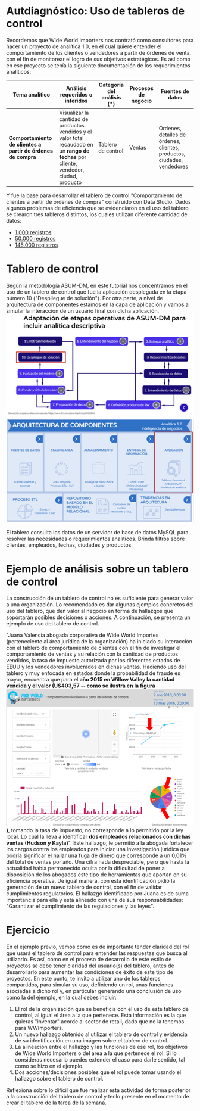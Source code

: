 # Autdiagnóstico: Uso de tableros de control
Recordemos que Wide World Importers nos contrató como consultores para hacer un proyecto de analítica 1.0, en el cual quiere entender el comportamiento de los clientes o vendedores a partir de órdenes de venta, con el fin de monitorear el logro de sus objetivos estratégicos. Es así como en ese proyecto se tenía la siguiente documentación de los requerimientos analíticos:

| **Tema analítico**                                               | **Análisis requeridos o inferidos**                                                                                                       | **Categoría del análisis (\*)** | **Procesos de negocio** | **Fuentes de datos**                                                    |
| ---------------------------------------------------------------- | ----------------------------------------------------------------------------------------------------------------------------------------- | ------------------------------- | ----------------------- | ----------------------------------------------------------------------- |
| **Comportamiento de clientes a partir de órdenes** **de compra** | Visualizar la cantidad de productos vendidos y el valor total recaudado en un **rango de fechas** por cliente, vendedor, ciudad, producto | Tablero de control              | Ventas                  | Ordenes, detalles de órdenes, clientes, productos, ciudades, vendedores |
 
 Y fue la base para desarrollar el tablero de control "Comportamiento de clientes a partir de órdenes de compra" construido con Data Studio. Dados algunos problemas de eficiencia que se evidenciaron en el uso del tablero, se crearon tres tableros distintos, los cuales utilizan diferente cantidad de datos: 

- [1.000 registros](https://datastudio.google.com/reporting/1b8e432d-3d2d-4f8b-8174-30f992f72dae)
- [50.000 registros](https://datastudio.google.com/reporting/2972ff51-1887-4a12-8df1-2ac6891e5699)
- [145.000 registros](https://datastudio.google.com/reporting/9321febb-c8c7-4b0b-94ac-45a82f8b2ba5)

[^1]: Caso inspirado en: [https://docs.microsoft.com/en-us/sql/samples/wide-world-importers-what-is?view=sql-server-ver15](https://docs.microsoft.com/en-us/sql/samples/wide-world-importers-what-is?view=sql-server-ver15)

# Tablero de control

Según la metodología ASUM-DM, en este tutorial nos concentramos en el uso de un tablero de control que fue la aplicación desplegada en la etapa número 10 (&quot;Despliegue de solución&quot;). Por otra parte, a nivel de arquitectura de componentes estamos en la capa de aplicación y vamos a simular la interacción de un usuario final con dicha aplicación.
![](./img/S1usotablerosImg1.png)
![](./img/S1usotablerosImg2.png)

El tablero consulta los datos de un servidor de base de datos MySQL para resolver las necesidades o requerimientos analíticos. Brinda filtros sobre clientes, empleados, fechas, ciudades y productos.

# Ejemplo de análisis sobre un tablero de control

La construcción de un tablero de control no es suficiente para generar valor a una organización. Lo recomendado es dar algunas ejemplos concretos del uso del tablero, que den valor al negocio en forma de hallazgos que soportarán posibles decisiones o acciones. A continuación, se presenta un ejemplo de uso del tablero de control.

"Juana Valencia  abogada corporativa de Wide World Importes (perteneciente al área jurídica de la organización) ha iniciado su interacción con el tablero de comportamiento de clientes con el fin de investigar el comportamiento de ventas y su relación con la cantidad de productos vendidos, la tasa de impuesto autorizada por los diferentes estados de EEUU y los vendedores involucrados en dichas ventas. Haciendo uso del tablero y muy enfocada en estados donde la probabilidad de fraude es mayor, encuentra que para el **año 2015 en Willow Valley la cantidad vendida y el valor (U$403,57 -- como se ilustra en la figura ![](./img/S1usotablerosHallazgo.png))**, tomando la tasa de impuesto, no corresponde a lo permitido por la ley local. Lo cual la lleva a identificar **dos empleados relacionados con dichas ventas (Hudson y Kayla)**". Este hallazgo, le permitió a la abogada fortalecer los cargos contra los empleados para iniciar una investigación jurídica que podría significar el hallar una fuga de dinero que corresponde a un 0,01% del total de ventas por año. Una cifra nada despreciable, pero que hasta la actualidad había permanecido oculta por la dificultad de poner a disposición de los abogados este tipo de herramientas que aportan en su eficiencia operativa. De igual manera, con esta identificación pidió la generación de un nuevo tablero de control, con el fin de validar cumplimientos regulatorios. El hallazgo identificado por Juana es de suma importancia para ella y está alineado con una de sus responsabilidades:  "Garantizar el cumplimiento de las regulaciones y las leyes". 

# Ejercicio
En el ejemplo previo, vemos como es de importante tender claridad del rol que usará el tablero de control para entender las respuestas que busca al utilizarlo. Es así, como en el proceso de desarrollo de este estilo de proyectos se debe tener claridad del usuario(s) del tablero, antes de desarrollarlo  para aumentar las condiciones de éxito de este tipo de proyectos. En este punto, te invito a utilizar uno de los tableros compartidos, para simular su uso, definiendo un rol, unas funciones asociadas a dicho rol y, en particular generando una conclusión  de uso como la del ejemplo, en la cual debes incluir:

1. El rol de la organización que se beneficia con el uso de este tablero de control, al igual el área a la que pertenece. Esta información es la que quieras "inventar" acorde al sector de retail, dado que no la tenemos para WWImporters.
2. Un nuevo hallazgo obtenido al utilizar el tablero de control y evidencia de su identificación en una imágen sobre el tablero de control.
3. La alineación entre el hallazgo y las funciones de ese rol, los objetivos de Wide World Importers o del área a la que pertenece el rol. Si lo consideras necesario puedes extender el caso para darle sentido, tal como se hizo en el ejemplo.
4. Dos acciones/decisiones posibles que el rol puede tomar usando el hallazgo sobre el tablero de control.

Reflexiona sobre lo difícil que fue realizar esta actividad de forma posterior a la construcción del tablero de control y tenlo presente en el momento de crear el tablero de la tarea de la semana.

